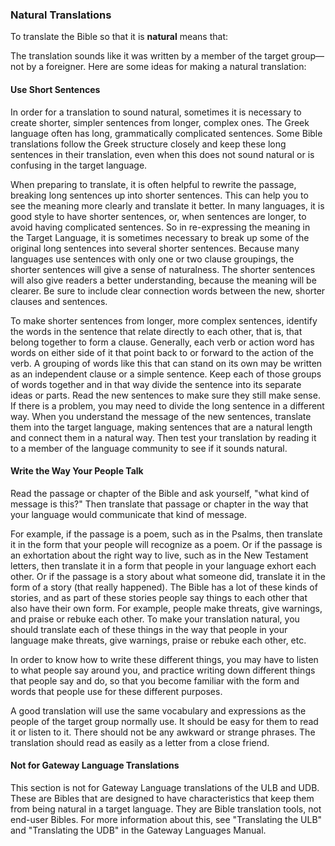 
### Natural Translations

To translate the Bible so that it is **natural** means that:

The translation sounds like it was written by a member of the target group—not by a foreigner. Here are some ideas for making a natural translation:

#### Use Short Sentences

In order for a translation to sound natural, sometimes it is necessary to create shorter, simpler sentences from longer, complex ones. The Greek language often has long, grammatically complicated sentences. Some Bible translations follow the Greek structure closely and keep these long sentences in their translation, even when this does not sound natural or is confusing in the target language. 

When preparing to translate, it is often helpful to rewrite the passage, breaking long sentences up into shorter sentences. This can help you to see the meaning more clearly and translate it better. In many languages, it is good style to have shorter sentences, or, when sentences are longer, to avoid having complicated sentences. So in re-expressing the meaning in the Target Language, it is sometimes necessary to break up some of the original long sentences into several shorter sentences. Because many languages use sentences with only one or two clause groupings, the shorter sentences will give a sense of naturalness. The shorter sentences will also give readers a better understanding, because the meaning will be clearer. Be sure to include clear connection words between the new, shorter clauses and sentences.

To make shorter sentences from longer, more complex sentences, identify the words in the sentence that relate directly to each other, that is, that belong together to form a clause. Generally, each verb or action word has words on either side of it that point back to or forward to the action of the verb. A grouping of words like this that can stand on its own may be written as an independent clause or a simple sentence. Keep each of those groups of words together and in that way divide the sentence into its separate ideas or parts. Read the new sentences to make sure they still make sense. If there is a problem, you may need to divide the long sentence in a different way. When you understand the message of the new sentences, translate them into the target language, making sentences that are a natural length and connect them in a natural way. Then test your translation by reading it to a member of the language community to see if it sounds natural. 

#### Write the Way Your People Talk

Read the passage or chapter of the Bible and ask yourself, "what kind of message is this?" Then translate that passage or chapter in the way that your language would communicate that kind of message.

For example, if the passage is a poem, such as in the Psalms, then translate it in the form that your people will recognize as a poem. 
Or if the passage is an exhortation about the right way to live, such as in the New Testament letters, then translate it in a form that people in your language exhort each other.
Or if the passage is a story about what someone did, translate it in the form of a story (that really happened).
The Bible has a lot of these kinds of stories, and as part of these stories people say things to each other that also have their own form. For example, people make threats, give warnings, and praise or rebuke each other. To make your translation natural, you should translate each of these things in the way that people in your language make threats, give warnings, praise or rebuke each other, etc.

In order to know how to write these different things, you may have to listen to what people say around you, and practice writing down different things that people say and do, so that you become familiar with the form and words that people use for these different purposes.

A good translation will use the same vocabulary and expressions as the people of the target group normally use. It should be easy for them to read it or listen to it. There should not be any awkward or strange phrases. The translation should read as easily as a letter from a close friend. 

#### Not for Gateway Language Translations

This section is not for Gateway Language translations of the ULB and UDB. These are Bibles that are designed to have characteristics that keep them from being natural in a target language. They are Bible translation tools, not end-user Bibles. For more information about this, see "Translating the ULB" and "Translating the UDB" in the Gateway Languages Manual.